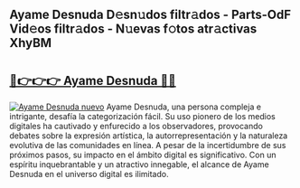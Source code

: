 ## Ayame Desnuda D𝚎sn𝚞dos filtr𝚊dos - Parts-OdF Vid𝚎os filtr𝚊dos - N𝚞evas f𝚘tos atr𝚊ctivas XhyBM

# <h2><a href="http://mb3ek4.tromn.icu/?c=Ayame+Desnuda">🔗👉👉👉 Ayame Desnuda 🔗🔗</a></h2>

[![Ayame Desnuda nuevo](https://i.imgur.com/pEAQMta.gif)](http://mb3ek4.tromn.icu/?c=Ayame+Desnuda)
Ayame Desnuda, una persona compleja e intrigante, desafía la categorización fácil. Su uso pionero de los medios digitales ha cautivado y enfurecido a los observadores, provocando debates sobre la expresión artística, la autorrepresentación y la naturaleza evolutiva de las comunidades en línea. A pesar de la incertidumbre de sus próximos pasos, su impacto en el ámbito digital es significativo. Con un espíritu inquebrantable y un atractivo innegable, el alcance de Ayame Desnuda en el universo digital es ilimitado.
